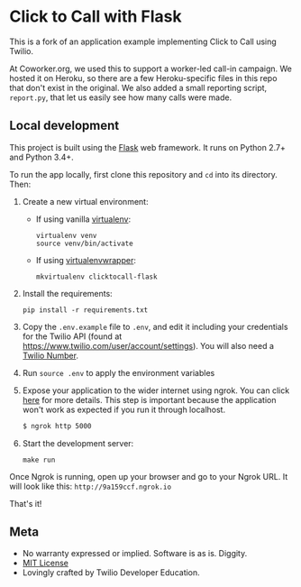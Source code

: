 # Click to Call with Flask

This is a fork of an application example implementing Click to Call using Twilio. 

At Coworker.org, we used this to support a worker-led call-in campaign. We hosted it on Heroku, so there are a few Heroku-specific files in this repo that don't exist in the original. We also added a small reporting script, `report.py`, that let us easily see how many calls were made.

## Local development

This project is built using the [Flask](http://flask.pocoo.org/) web framework. It runs on Python 2.7+ and Python 3.4+.

To run the app locally, first clone this repository and `cd` into its directory. Then:

1. Create a new virtual environment:
    - If using vanilla [virtualenv](https://virtualenv.pypa.io/en/latest/):

        ```
        virtualenv venv
        source venv/bin/activate
        ```

    - If using [virtualenvwrapper](https://virtualenvwrapper.readthedocs.org/en/latest/):

        ```
        mkvirtualenv clicktocall-flask
        ```

1. Install the requirements:

    ```
    pip install -r requirements.txt
    ```

1. Copy the `.env.example` file to `.env`, and edit it including your credentials for the Twilio API (found at https://www.twilio.com/user/account/settings). You will also need a [Twilio Number](https://www.twilio.com/user/account/phone-numbers/incoming).
1. Run `source .env` to apply the environment variables
1. Expose your application to the wider internet using ngrok. You can click [here](#expose-the-application-to-the-wider-internet) for more details. This step is important because the application won't work as expected if you run it through localhost.

   ```bash
   $ ngrok http 5000
   ```

1. Start the development server:

    ```
    make run
    ```

Once Ngrok is running, open up your browser and go to your Ngrok URL. It will
look like this: `http://9a159ccf.ngrok.io`

That's it!

## Meta

* No warranty expressed or implied.  Software is as is. Diggity.
* [MIT License](http://www.opensource.org/licenses/mit-license.html)
* Lovingly crafted by Twilio Developer Education.
